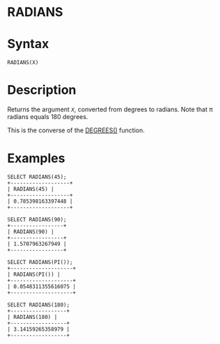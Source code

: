 # RADIANS

#

# Syntax

```
RADIANS(X)
```

#

# Description

Returns the argument *`X`*, converted from degrees to radians. Note that
π radians equals 180 degrees.

This is the converse of the [DEGREES()](degrees.md) function.

#

# Examples

```
SELECT RADIANS(45);
+-------------------+
| RADIANS(45) |
+-------------------+
| 0.785398163397448 |
+-------------------+

SELECT RADIANS(90);
+-----------------+
| RADIANS(90) |
+-----------------+
| 1.5707963267949 |
+-----------------+

SELECT RADIANS(PI());
+--------------------+
| RADIANS(PI()) |
+--------------------+
| 0.0548311355616075 |
+--------------------+

SELECT RADIANS(180);
+------------------+
| RADIANS(180) |
+------------------+
| 3.14159265358979 |
+------------------+
```